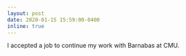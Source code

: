 ```yaml
---
layout: post
date: 2020-01-15 15:59:00-0400
inline: true
---
```


I accepted a job to continue my work with Barnabas at CMU. 
